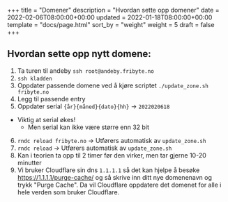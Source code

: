 +++
title = "Domener"
description = "Hvordan sette opp domener"
date = 2022-02-06T08:00:00+00:00
updated = 2022-01-18T08:00:00+00:00
template = "docs/page.html"
sort_by = "weight"
weight = 5
draft = false
+++

## Hvordan sette opp nytt domene:

1. Ta turen til andeby `ssh root@andeby.fribyte.no`
2. `ssh kladden`
3. Oppdater passende domene ved å kjøre scriptet `./update_zone.sh fribyte.no`
4. Legg til passende entry
5. Oppdater serial `{år}{måned}{dato}{hh}` -> `2022020618`

- Viktig at serial økes!
  - Men serial kan ikke være større enn 32 bit

6. `rndc reload fribyte.no` -> Utførers automatisk av `update_zone.sh`
7. `rndc reload` -> Utførers automatisk av `update_zone.sh`
8. Kan i teorien ta opp til 2 timer før den virker, men tar gjerne 10-20
   minutter
9. Vi bruker Cloudflare sin dns `1.1.1.1` så det kan hjelpe å besøke
   https://1.1.1.1/purge-cache/ og så skrive inn ditt nye domenenavn og trykk
   "Purge Cache". Da vil Cloudflare oppdatere det domenet for alle i hele verden
   som bruker Cloudflare.
